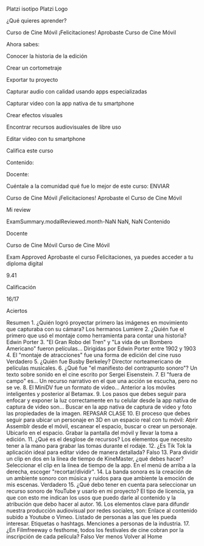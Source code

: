Platzi isotipo
Platzi Logo


¿Qué quieres aprender?

Curso de Cine Móvil
¡Felicitaciones!
Aprobaste Curso de Cine Móvil

Ahora sabes:

Conocer la historia de la edición

Crear un cortometraje

Exportar tu proyecto

Capturar audio con calidad usando apps especializadas

Capturar video con la app nativa de tu smartphone

Crear efectos visuales

Encontrar recursos audiovisuales de libre uso

Editar video con tu smartphone

Califica este curso

Contenido:


Docente:


Cuéntale a la comunidad qué fue lo mejor de este curso:
ENVIAR

Curso de Cine Móvil
¡Felicitaciones!
Aprobaste el Curso de Cine Móvil

Mi review

ExamSummary.modalReviewed.month-NaN NaN, NaN
Contenido

Docente

Curso de Cine Móvil
Curso de Cine Móvil

Exam Approved
Aprobaste el curso
Felicitaciones, ya puedes acceder a tu diploma digital

9.41

Calificación

16/17

Aciertos


Resumen
1.
¿Quién logró proyectar primero las imágenes en movimiento que capturaba con su cámara?
Los hermanos Lumiere
2.
¿Quién fue el primero que usó el montaje como herramienta para contar una historia?
Edwin Porter
3.
"El Gran Robo del Tren" y "La vida de un Bombero Americano" fueron películas...
Dirigidas por Edwin Porter entre 1902 y 1903
4.
El "montaje de atracciones" fue una forma de edición del cine ruso
Verdadero
5.
¿Quién fue Busby Berkeley?
Director norteamericano de películas musicales.
6.
¿Qué fue "el manifiesto del contrapunto sonoro"?
Un texto sobre sonido en el cine escrito por Sergei Eisenstein.
7.
El "fuera de campo" es...
Un recurso narrativo en el que una acción se escucha, pero no se ve.
8.
El MiniDV fue un formato de video...
Anterior a los móviles inteligentes y posterior al Betamax.
9.
Los pasos que debes seguir para enfocar y exponer la luz correctamente en tu celular desde la app nativa de captura de video son...
Buscar en la app nativa de captura de video y foto las propiedades de la imagen.
REPASAR CLASE
10.
El proceso que debes seguir para ubicar un personaje en 3D en un espacio real con tu móvil:
Abrir Assemblr desde el móvil, escanear el espacio, buscar o crear un personaje. Ubicarlo en el espacio. Grabar la pantalla del móvil y llevar la toma a edición.
11.
¿Qué es el desglose de recursos?
Los elementos que necesito tener a la mano para grabar las tomas durante el rodaje.
12.
¿Es Tik Tok la aplicación ideal para editar video de manera detallada?
Falso
13.
Para dividir un clip en dos en la línea de tiempo de KineMaster, ¿qué debes hacer?
Seleccionar el clip en la línea de tiempo de la app. En el menú de arriba a la derecha, escoger "recortar/dividir".
14.
La banda sonora es la creación de un ambiente sonoro con música y ruidos para que ambiente la emoción de mis escenas.
Verdadero
15.
¿Qué debo tener en cuenta para seleccionar un recurso sonoro de YouTube y usarlo en mi proyecto?
El tipo de licencia, ya que con esto me indican los usos que puedo darle al contenido y la atribución que debo hacer al autor.
16.
Los elementos clave para difundir nuestra producción audiovisual por redes sociales, son:
Enlace al contenido subido a Youtube o Vimeo. Listado de personas a las que les pueda interesar. Etiquetas o hashtags. Menciones a personas de la industria.
17.
¿En Filmfreeway o festhome, todos los festivales de cine cobran por la inscripción de cada película?
Falso
Ver menos
Volver al Home

